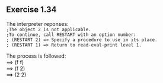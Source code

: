 ## Exercise 1.34  

The interpreter reponses:  
`;The object 2 is not applicable.`  
`;To continue, call RESTART with an option number:`  
`; (RESTART 2) => Specify a procedure to use in its place.`  
`; (RESTART 1) => Return to read-eval-print level 1.`  

The process is followed:  
==> (f f)  
==> (f 2)  
==> (2 2)
